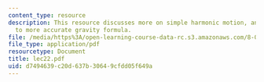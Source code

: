 ```yaml
---
content_type: resource
description: This resource discusses more on simple harmonic motion, and introduction
  to more accurate gravity formula.
file: /media/https%3A/open-learning-course-data-rc.s3.amazonaws.com/8-01l-physics-i-classical-mechanics-fall-2005/d7494639c20d637b30649cfdd05f649a_lec22.pdf
file_type: application/pdf
resourcetype: Document
title: lec22.pdf
uid: d7494639-c20d-637b-3064-9cfdd05f649a
---
```

